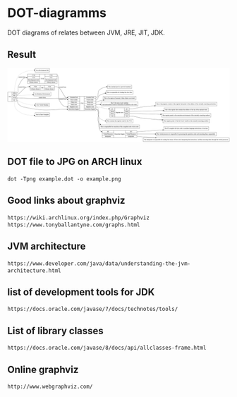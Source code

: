 # DOT-diagramms
DOT diagrams of relates between JVM, JRE, JIT, JDK.

<h2>Result</h2>
<img src="how_is_java_working_internally.jpg"/>

<h2>DOT file to JPG on ARCH linux</h2>

    dot -Tpng example.dot -o example.png

<h2>Good links about graphviz</h2>
    
    https://wiki.archlinux.org/index.php/Graphviz
    https://www.tonyballantyne.com/graphs.html
    
    
<h2>JVM architecture</h2>

    https://www.developer.com/java/data/understanding-the-jvm-architecture.html


<h2>list of development tools for JDK</h2>

    https://docs.oracle.com/javase/7/docs/technotes/tools/
    
<h2>List of library classes</h2>

    https://docs.oracle.com/javase/8/docs/api/allclasses-frame.html

<h2>Online graphviz</h2>

    http://www.webgraphviz.com/
